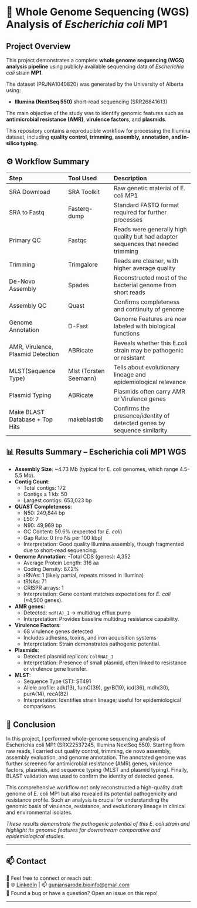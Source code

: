 # 🧬 Whole Genome Sequencing (WGS) Analysis of *Escherichia coli* MP1

## Project Overview
This project demonstrates a complete **whole genome sequencing (WGS) analysis pipeline** using publicly available sequencing data of *Escherichia coli* strain **MP1**.  

The dataset (PRJNA1040820) was generated by the University of Alberta using:
- **Illumina (NextSeq 550)** short-read sequencing (SRR26841613)
  
The main objective of the study was to identify genomic features such as **antimicrobial resistance (AMR)**, **virulence factors**, and **plasmids**.

This repository contains a reproducible workflow for processing the Illumina dataset, including **quality control, trimming, assembly, annotation, and in-silico typing**.

## ⚙️ Workflow Summary
| Step      | Tool Used | Description  |
| :-------- | :------ | :------ |
| SRA Download   | SRA Toolkit      | Raw genetic material of E. coli MP1   |
| SRA to Fastq   | Fasterq-dump       | Standard FASTQ format required for further processes   |
| Primary QC   | Fastqc        | Reads were generally high quality but had adapter sequences that needed trimming   |
| Trimming   | Trimgalore       | Reads are cleaner, with higher average quality  |
| De-Novo Assembly   | Spades       | Reconstructed most of the bacterial genome from short reads   |
| Assembly QC   | Quast       | Confirms completeness and continuity of genome   |
| Genome Annotation   | D-Fast       | Genome Features are now labeled with biological functions   |
| AMR, Virulence, Plasmid Detection   | ABRicate       | Reveals whether this E.coli strain may be pathogenic or resistant   |
| MLST(Sequence Type)   | Mlst (Torsten Seemann)       | Tells about evolutionary lineage and epidemiological relevance   |
| Plasmid Typing   | ABRicate       | Plasmids often carry AMR or Virulence genes   |
| Make BLAST Database + Top Hits  | makeblastdb       | Confirms the presence/identity of detected genes by sequence similarity   |

## 📊 Results Summary – Escherichia coli MP1 WGS
- **Assembly Size**: ~4.73 Mb (typical for E. coli genomes, which range 4.5–5.5 Mb).
- **Contig Count**:
  - Total contigs: 172
  - Contigs ≥ 1 kb: 50
  - Largest contigs: 653,023 bp
- **QUAST Completeness**:
  - N50: 249,844 bp
  - L50: 7
  - N90: 49,969 bp
  - GC Content: 50.6% (expected for *E. coli*)  
  - Gap Ratio: 0 (no Ns per 100 kbp)  
  - Interpretation: Good quality Illumina assembly, though fragmented due to short-read sequencing.
- **Genome Annotation**:
  -Total CDS (genes): 4,352  
  - Average Protein Length: 316 aa  
  - Coding Density: 87.2%  
  - rRNAs: 1 (likely partial, repeats missed in Illumina)  
  - tRNAs: 71  
  - CRISPR arrays: 1  
  - Interpretation: Gene content matches expectations for *E. coli* (≈4,500 genes).
- **AMR genes**:
  - Detected: `mdf(A)_1` → multidrug efflux pump
  - Interpretation: Provides baseline multidrug resistance capability.
- **Virulence Factors**:
  - 68 virulence genes detected
  - Includes adhesins, toxins, and iron acquisition systems
  - Interpretation: Strain demonstrates pathogenic potential.
- **Plasmids**:
  - Detected plasmid replicon: `ColRNAI_1`
  - Interpretation: Presence of small plasmid, often linked to resistance or virulence gene transfer.
- **MLST**:
  - Sequence Type (ST): ST491  
  - Allele profile: adk(13), fumC(39), gyrB(19), icd(36), mdh(30), purA(14), recA(82)  
  - Interpretation: Identifies strain lineage; useful for epidemiological comparisons.

## 📄 Conclusion
In this project, I performed whole-genome sequencing analysis of Escherichia coli MP1 (SRX22537245, Illumina NextSeq 550). Starting from raw reads, I carried out quality control, trimming, de novo assembly, assembly evaluation, and genome annotation. The annotated genome was further screened for antimicrobial resistance (AMR) genes, virulence factors, plasmids, and sequence typing (MLST and plasmid typing). Finally, BLAST validation was used to confirm the identity of detected genes.

This comprehensive workflow not only reconstructed a high-quality draft genome of E. coli MP1 but also revealed its potential pathogenicity and resistance profile. Such an analysis is crucial for understanding the genomic basis of virulence, resistance, and evolutionary lineage in clinical and environmental isolates.

*These results demonstrate the pathogenic potential of this *E. coli* strain and highlight its genomic features for downstream comparative and epidemiological studies.*

---

## 📫 Contact

📧 Feel free to connect or reach out:  
🔗 🌐 [LinkedIn](https://www.linkedin.com/in/gunjan-sarode/) | 📫 gunjansarode.bioinfo@gmail.com  
🐛 Found a bug or have a question? Open an issue on this repo!

---


